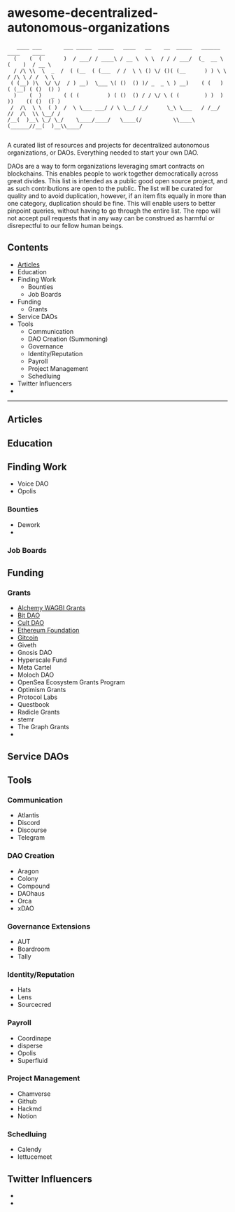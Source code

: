 # awesome-decentralized-autonomous-organizations

```
   ____ ___       ___ _____  _____   ____   __    __  _____   ______    ____    ____    
  (    (  (       )  / ___/ / ____\ / __ \  \ \  / / / ___/  (_  __ \  (    )  / __ \   
  / /\ \\  \  _  /  ( (__  ( (___  / /  \ \ () \/ ()( (__      ) ) \ \ / /\ \ / /  \ \  
 ( (__) )\  \/ \/  / ) __)  \___ \( ()  () )/ _  _ \ ) __)    ( (   ) ( (__) ( ()  () ) 
  )    (  )   _   ( ( (         ) ( ()  () / / \/ \ ( (        ) )  ) ))    (( ()  () ) 
 /  /\  \ \  ( )  /  \ \___ ___/ / \ \__/ /_/      \_\ \___   / /__/ //  /\  \\ \__/ /  
/__(  )__\ \_/ \_/    \____/____/   \____(/          \\____\ (______//__(  )__\\____/   
                                                                                        
```

A curated list of resources and projects for decentralized autonomous organizations, or DAOs. Everything needed to start your own DAO.

DAOs are a way to form organizations leveraging smart contracts on blockchains. This enables people to work together democratically across great divides.
This list is intended as a public good open source project, and as such contributions are open to the public. The list will be curated for quality and to avoid duplication, however, if an item fits equally in more than one category, duplication should be fine. This will enable users to better pinpoint queries, without having to go through the entire list. The repo will not accept pull requests that in any way can be construed as harmful or disrepectful to our fellow human beings.

## Contents

- [Articles](https://github.com/boilerrat/awesome-decentralized-autonomous-organizations#articles)
- Education 
- Finding Work
  - Bounties
  - Job Boards
- Funding
  - Grants 
- Service DAOs
- Tools
  - Communication
  - DAO Creation (Summoning)
  - Governance
  - Identity/Reputation
  - Payroll
  - Project Management
  - Schedluing
- Twitter Influencers 
- 

---

## Articles


## Education

## Finding Work

- Voice DAO
- Opolis


### Bounties

- Dework
- 
### Job Boards

## Funding

### Grants

- [Alchemy WAGBI Grants](https://www.alchemy.com/developer-grant-program)
- [Bit DAO](https://www.bitdao.io/)
- [Cult DAO](https://cultdao.io/)
- [Ethereum Foundation](https://ethereum.org/en/community/grants/)
- [Gitcoin](https://gitcoin.co/)
- Giveth
- Gnosis DAO
- Hyperscale Fund
- Meta Cartel
- Moloch DAO
- OpenSea Ecosystem Grants Program
- Optimism Grants
- Protocol Labs
- Questbook
- Radicle Grants
- stemr
- The Graph Grants
- 

## Service DAOs

## Tools

### Communication

- Atlantis
- Discord
- Discourse
- Telegram


### DAO Creation

- Aragon
- Colony
- Compound
- DAOhaus
- Orca
- xDAO

### Governance Extensions

- AUT
- Boardroom
- Tally

### Identity/Reputation

- Hats
- Lens
- Sourcecred

### Payroll

- Coordinape
- disperse
- Opolis
- Superfluid

### Project Management

- Chamverse
- Github
- Hackmd
- Notion

### Schedluing

- Calendy
- lettucemeet

## Twitter Influencers

-
-
